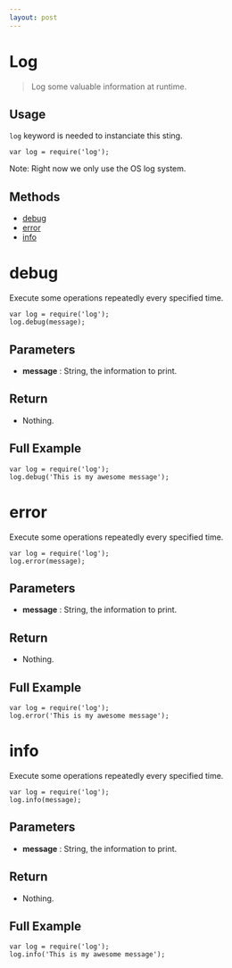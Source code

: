 ```yaml
---
layout: post
---
```


Log
===

> Log some valuable information at runtime.

Usage
-----

`log` keyword is needed to instanciate this sting.

	var log = require('log');

Note: Right now we only use the OS log system.

Methods
-------

- [debug](#debug)
- [error](#error)
- [info](#info)

debug
=====

Execute some operations repeatedly every specified time.

    var log = require('log');
    log.debug(message);

Parameters
----------

- __message__ : String, the information to print.

Return
------

- Nothing.

Full Example
------------

    var log = require('log');
    log.debug('This is my awesome message');

error
=====

Execute some operations repeatedly every specified time.

    var log = require('log');
    log.error(message);

Parameters
----------

- __message__ : String, the information to print.

Return
------

- Nothing.

Full Example
------------

    var log = require('log');
    log.error('This is my awesome message');

info
====

Execute some operations repeatedly every specified time.

    var log = require('log');
    log.info(message);

Parameters
----------

- __message__ : String, the information to print.

Return
------

- Nothing.

Full Example
------------

    var log = require('log');
    log.info('This is my awesome message');
